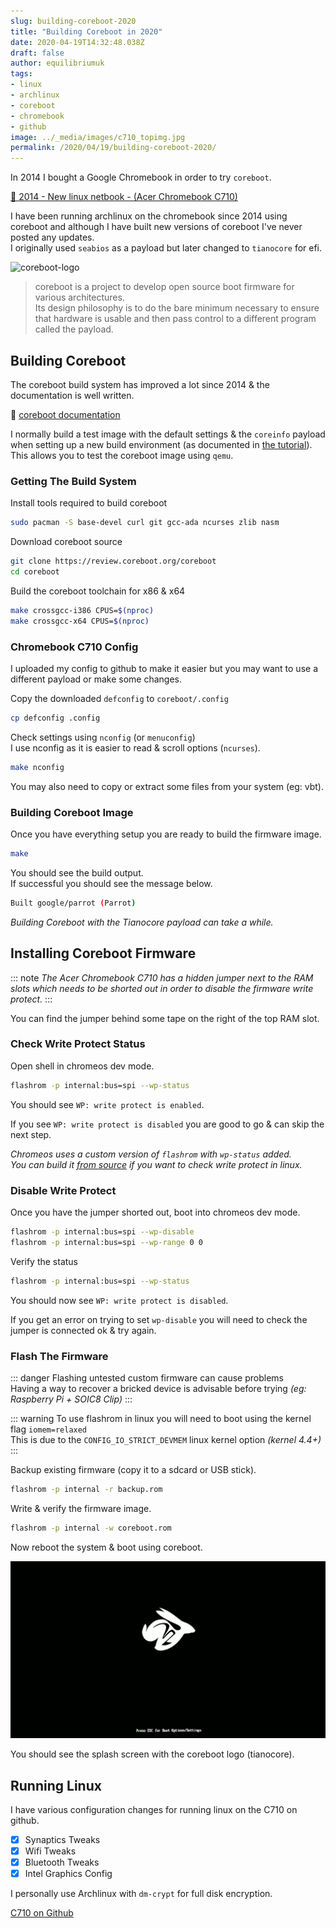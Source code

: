 ```yaml
---
slug: building-coreboot-2020
title: "Building Coreboot in 2020"
date: 2020-04-19T14:32:48.038Z
draft: false
author: equilibriumuk
tags:
- linux
- archlinux
- coreboot
- chromebook
- github
image: ../_media/images/c710_topimg.jpg
permalink: /2020/04/19/building-coreboot-2020/
---
```


In 2014 I bought a Google Chromebook in order to try `coreboot`.

<a href="/2014/06/18/new-linux-netbook/" target="_blank" aria-label="read blog post new linux netbook" rel="noopener noreferrer">📝 2014 - New linux netbook - (Acer Chromebook C710)</a>

I have been running archlinux on the chromebook since 2014 using coreboot and although I have built new versions of coreboot I've never posted any updates.<br />
I originally used `seabios` as a payload but later changed to `tianocore` for efi.

<p class="text-center"><img src="/media/logos/coreboot.svg" alt="coreboot-logo" class="inline dark-logo" width="200px"></p>

<blockquote>coreboot is a project to develop open source boot firmware for various architectures.<br /> Its design philosophy is to do the bare minimum necessary to ensure that hardware is usable and then pass control to a different program called the payload.</blockquote>

## Building Coreboot

The coreboot build system has improved a lot since 2014 & the documentation is well written.

📝 <a href="https://doc.coreboot.org/" target="_blank" aria-label="go to coreboot docs" rel="noopener noreferrer">coreboot documentation</a>

I normally build a test image with the default settings & the `coreinfo` payload when setting up a new build environment (as documented in <a href="https://doc.coreboot.org/tutorial/part1.html" target="_blank" aria-label="go to tutorial in coreboot docs" rel="noopener noreferrer">the tutorial</a>).<br />
This allows you to test the coreboot image using `qemu`.

### Getting The Build System

Install tools required to build coreboot

```sh
sudo pacman -S base-devel curl git gcc-ada ncurses zlib nasm
```

Download coreboot source

```sh
git clone https://review.coreboot.org/coreboot
cd coreboot
```

Build the coreboot toolchain for x86 & x64

```sh
make crossgcc-i386 CPUS=$(nproc)
make crossgcc-x64 CPUS=$(nproc)
```

### Chromebook C710 Config

I uploaded my config to github to make it easier but you may want to use a different payload or make some changes.

Copy the downloaded `defconfig` to `coreboot/.config`

```sh
cp defconfig .config
```

Check settings using `nconfig` (or `menuconfig`)<br />
I use nconfig as it is easier to read & scroll options (`ncurses`).

```sh
make nconfig
```

You may also need to copy or extract some files from your system (eg: vbt).

### Building Coreboot Image

Once you have everything setup you are ready to build the firmware image.

```sh
make
```

You should see the build output.<br/>
If successful you should see the message below.

```sh
Built google/parrot (Parrot)
```

*Building Coreboot with the Tianocore payload can take a while.*

## Installing Coreboot Firmware

::: note
*The Acer Chromebook C710 has a hidden jumper next to the RAM slots which needs to be shorted out in order to disable the firmware write protect.*
:::

You can find the jumper behind some tape on the right of the top RAM slot.

### Check Write Protect Status

Open shell in chromeos dev mode.

```sh
flashrom -p internal:bus=spi --wp-status
```

You should see `WP: write protect is enabled`.

If you see `WP: write protect is disabled` you are good to go & can skip the next step.

<em>Chromeos uses a custom version of `flashrom` with `wp-status` added.<br />
You can build it <a href="https://chromium.googlesource.com/chromiumos/third_party/flashrom/" target="_blank" aria-label="go to chromiumos flashrom" rel="noopener noreferrer">from source</a> if you want to check write protect in linux.</em>

### Disable Write Protect

Once you have the jumper shorted out, boot into chromeos dev mode.

```sh
flashrom -p internal:bus=spi --wp-disable
flashrom -p internal:bus=spi --wp-range 0 0
```

Verify the status

```sh
flashrom -p internal:bus=spi --wp-status
```

You should now see `WP: write protect is disabled`.

If you get an error on trying to set `wp-disable` you will need to check the jumper is connected ok & try again.

### Flash The Firmware

::: danger
Flashing untested custom firmware can cause problems<br />
Having a way to recover a bricked device is advisable before trying *(eg: Raspberry Pi + SOIC8 Clip)*
:::

::: warning
To use flashrom in linux you will need to boot using the kernel flag `iomem=relaxed`<br />
This is due to the `CONFIG_IO_STRICT_DEVMEM` linux kernel option *(kernel 4.4+)*
:::

Backup existing firmware (copy it to a sdcard or USB stick).

```sh
flashrom -p internal -r backup.rom
```

Write & verify the firmware image.

```sh
flashrom -p internal -w coreboot.rom
```

Now reboot the system & boot using coreboot.

![coreboot_tianocore_boot](../_media/images/coreboot_tianocore_boot.png)

You should see the splash screen with the coreboot logo (tianocore).

## Running Linux

I have various configuration changes for running linux on the C710 on github.

- [x] Synaptics Tweaks
- [x] Wifi Tweaks
- [x] Bluetooth Tweaks
- [x] Intel Graphics Config

I personally use Archlinux with `dm-crypt` for full disk encryption.

<a class="github" href="https://github.com/equk/c710" aria-label="View on GitHub" target="_blank" rel="noopener noreferrer"><i class="fa-brands fa-github"></i> C710 on Github</a>
